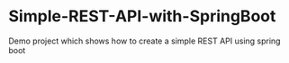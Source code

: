 # Simple-REST-API-with-SpringBoot
Demo project which shows how to create a simple REST API using spring boot
